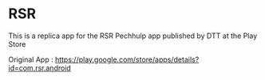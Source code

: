 # RSR

This is a replica app for the RSR Pechhulp app published by DTT at the Play Store

Original App : https://play.google.com/store/apps/details?id=com.rsr.android

